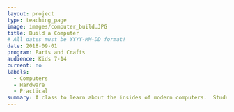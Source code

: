 ```yaml
---
layout: project
type: teaching_page
image: images/computer_build.JPG
title: Build a Computer
# All dates must be YYYY-MM-DD format!
date: 2018-09-01
program: Parts and Crafts
audience: Kids 7-14
current: no
labels:
  - Computers
  - Hardware
  - Practical
summary: A class to learn about the insides of modern computers.  Students take apart old computers and identify their components, do research about what these components do and then use our skills and knowledge to build a couple of new computers for Parts and Crafts from standard modular components.
---
```

